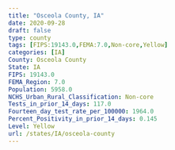 ```yaml
---
title: "Osceola County, IA"
date: 2020-09-28
draft: false
type: county
tags: [FIPS:19143.0,FEMA:7.0,Non-core,Yellow]
categories: [IA]
County: Osceola County
State: IA
FIPS: 19143.0
FEMA_Region: 7.0
Population: 5958.0
NCHS_Urban_Rural_Classification: Non-core
Tests_in_prior_14_days: 117.0
Fourteen_day_test_rate_per_100000: 1964.0
Percent_Positivity_in_prior_14_days: 0.145
Level: Yellow
url: /states/IA/osceola-county
---
```



